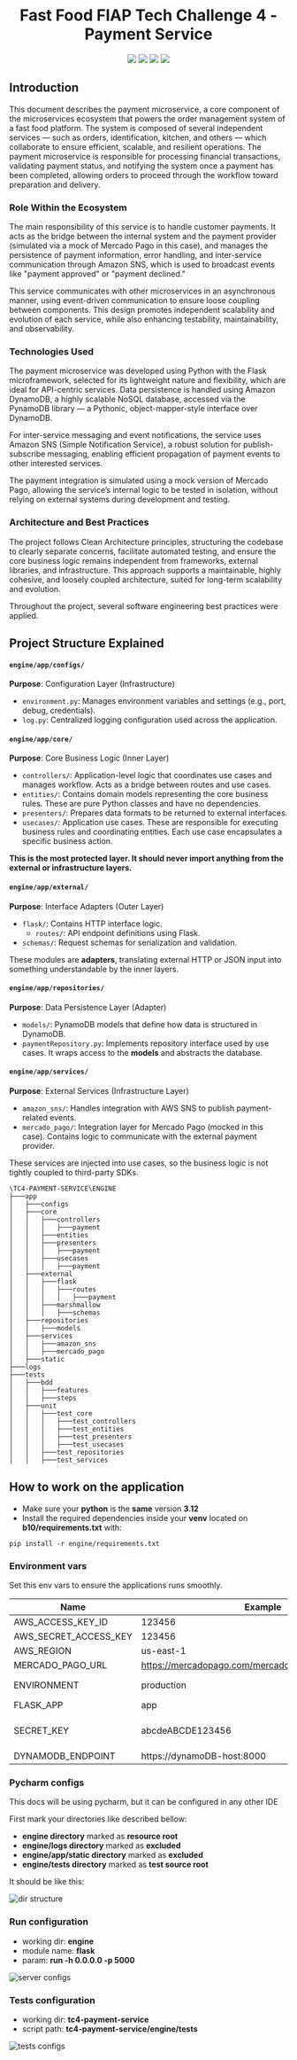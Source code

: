 <h1 align="center">Fast Food FIAP Tech Challenge 4 - Payment Service</h1>

<p align="center">
    <img src="https://img.shields.io/badge/plataform-docker-orange">
    <img src="https://img.shields.io/badge/version-1.0.0-orange">
    <img src="https://img.shields.io/badge/python-3.12.x-orange">
    <img src="https://img.shields.io/badge/coverage-86%25-orange">
</p>

## Introduction

This document describes the payment microservice, a core component of the microservices ecosystem that powers the 
order management system of a fast food platform. The system is composed of several independent services — such as 
orders, identification, kitchen, and others — which collaborate to ensure efficient, scalable, and resilient operations. 
The payment microservice is responsible for processing financial transactions, validating payment status, and notifying 
the system once a payment has been completed, allowing orders to proceed through the workflow toward preparation and 
delivery.

### Role Within the Ecosystem

The main responsibility of this service is to handle customer payments. It acts as the bridge between the internal 
system and the payment provider (simulated via a mock of Mercado Pago in this case), and manages the persistence of 
payment information, error handling, and inter-service communication through Amazon SNS, which is used to broadcast 
events like "payment approved" or "payment declined."

This service communicates with other microservices in an asynchronous manner, using event-driven communication to 
ensure loose coupling between components. This design promotes independent scalability and evolution of each service, 
while also enhancing testability, maintainability, and observability.

### Technologies Used

The payment microservice was developed using Python with the Flask microframework, selected for its lightweight 
nature and flexibility, which are ideal for API-centric services. Data persistence is handled using Amazon DynamoDB, 
a highly scalable NoSQL database, accessed via the PynamoDB library — a Pythonic, object-mapper-style interface 
over DynamoDB.

For inter-service messaging and event notifications, the service uses Amazon SNS (Simple Notification Service), 
a robust solution for publish-subscribe messaging, enabling efficient propagation of payment events to other 
interested services.

The payment integration is simulated using a mock version of Mercado Pago, allowing the service’s internal logic 
to be tested in isolation, without relying on external systems during development and testing.

### Architecture and Best Practices

The project follows Clean Architecture principles, structuring the codebase to clearly separate concerns, 
facilitate automated testing, and ensure the core business logic remains independent from frameworks, external 
libraries, and infrastructure. This approach supports a maintainable, highly cohesive, and loosely coupled 
architecture, suited for long-term scalability and evolution.

Throughout the project, several software engineering best practices were applied.

## Project Structure Explained

#### `engine/app/configs/`
**Purpose**: Configuration Layer (Infrastructure)

- `environment.py`: Manages environment variables and settings (e.g., port, debug, credentials).
- `log.py`: Centralized logging configuration used across the application.

#### `engine/app/core/`
**Purpose**: Core Business Logic (Inner Layer)

- `controllers/`: Application-level logic that coordinates use cases and manages workflow. Acts as a bridge between routes and use cases.
- `entities/`: Contains domain models representing the core business rules. These are pure Python classes and have no dependencies.
- `presenters/`: Prepares data formats to be returned to external interfaces.
- `usecases/`: Application use cases. These are responsible for executing business rules and coordinating entities. Each use case encapsulates a specific business action.

**This is the most protected layer. It should never import anything from the external or infrastructure layers.**

#### `engine/app/external/`
**Purpose**: Interface Adapters (Outer Layer)

- `flask/`: Contains HTTP interface logic.
  - `routes/`: API endpoint definitions using Flask.
- `schemas/`: Request schemas for serialization and validation.

These modules are **adapters**, translating external HTTP or JSON input into something understandable by the inner layers.

#### `engine/app/repositories/`
**Purpose**: Data Persistence Layer (Adapter)

- `models/`: PynamoDB models that define how data is structured in DynamoDB.
- `paymentRepository.py`: Implements repository interface used by use cases. It wraps access to the **models** and abstracts the database.

#### `engine/app/services/`
**Purpose**: External Services (Infrastructure Layer)

- `amazon_sns/`: Handles integration with AWS SNS to publish payment-related events.
- `mercado_pago/`: Integration layer for Mercado Pago (mocked in this case). Contains logic to communicate with the external payment provider.

These services are injected into use cases, so the business logic is not tightly coupled to third-party SDKs.

```
\TC4-PAYMENT-SERVICE\ENGINE
├───app
│   ├───configs
│   ├───core
│   │   ├───controllers
│   │   │   ├───payment
│   │   ├───entities
│   │   ├───presenters
│   │   │   ├───payment
│   │   ├───usecases
│   │   │   ├───payment
│   ├───external
│   │   ├───flask
│   │   │   ├───routes
│   │   │   │   ├───payment
│   │   ├───marshmallow
│   │   │   ├───schemas
│   ├───repositories
│   │   ├───models
│   ├───services
│   │   ├───amazon_sns
│   │   ├───mercado_pago
│   ├───static
├───logs
├───tests
│   ├───bdd
│   │   ├───features
│   │   ├───steps
│   ├───unit
│   │   ├───test_core
│   │   │   ├───test_controllers
│   │   │   ├───test_entities
│   │   │   ├───test_presenters
│   │   │   ├───test_usecases
│   │   ├───test_repositories
│   │   ├───test_services
```


## How to work on the application

- Make sure your **python** is the **same** version **3.12**
- Install the required dependencies inside your **venv** located on **b10/requirements.txt** with:
```shell
pip install -r engine/requirements.txt
```

### Environment vars

Set this env vars to ensure the applications runs smoothly.

| Name                  | Example                                               | Description                                                                           |
|-----------------------|-------------------------------------------------------|---------------------------------------------------------------------------------------|
| AWS_ACCESS_KEY_ID     | 123456                                                | AWS Access Key ID                                                                     |
| AWS_SECRET_ACCESS_KEY | 123456                                                | AWS Secret Access Key                                                                 |
| AWS_REGION            | us-east-1                                             | AWS region                                                                            |
| MERCADO_PAGO_URL      | https://mercadopago.com/mercadopago/instore/orders/qr | Mercado Pago endpoint                                                                 |
| ENVIRONMENT           | production                                            | environment context (testing/development/production)                                  |
| FLASK_APP             | app                                                   | flask application                                                                     |
| SECRET_KEY            | abcdeABCDE123456                                      | secret key that will be used to encrypt data and flask session, needs to be 16 length |
| DYNAMODB_ENDPOINT     | https://dynamoDB-host:8000                            | Dynamo DB host address                                                                |


### Pycharm configs

This docs will be using pycharm, but it can be configured in any other IDE

First mark your directories like described bellow:

- **engine directory** marked as **resource root**
- **engine/logs directory** marked as **excluded**
- **engine/app/static directory** marked as **excluded**
- **engine/tests directory** marked as **test source root**

It should be like this:

![dir structure](docs/directory_structure.png)


### Run configuration

- working dir: **engine**
- module name: **flask**
- param: **run -h 0.0.0.0 -p 5000**

![server configs](docs/server-configs.png)


### Tests configuration

- working dir: **tc4-payment-service**
- script path: **tc4-payment-service/engine/tests**

![tests configs](docs/tests-configs.png)
